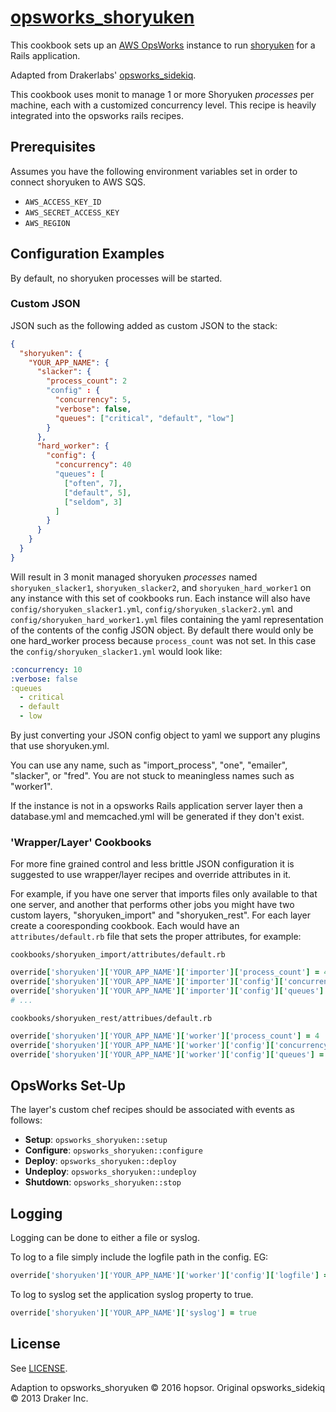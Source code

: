 [opsworks_shoryuken](https://github.com/hopsor/opsworks_shoryuken)
====================

This cookbook sets up an [AWS OpsWorks](http://aws.amazon.com/opsworks/) instance to run [shoryuken](https://github.com/phstc/shoryuken) for a Rails application.

Adapted from Drakerlabs' [opsworks_sidekiq](https://github.com/drakerlabs/opsworks_sidekiq).

This cookbook uses monit to manage 1 or more Shoryuken *processes* per machine, each with a customized concurrency level. This recipe is heavily integrated into the opsworks rails recipes.

Prerequisites
-------------

Assumes you have the following environment variables set in order to connect shoryuken to AWS SQS.

- `AWS_ACCESS_KEY_ID`
- `AWS_SECRET_ACCESS_KEY`
- `AWS_REGION`

Configuration Examples
----------------------

By default, no shoryuken processes will be started.

### Custom JSON

JSON such as the following added as custom JSON to the stack:

```json
{
  "shoryuken": {
    "YOUR_APP_NAME": {
      "slacker": {
        "process_count": 2
        "config" : {
          "concurrency": 5,
          "verbose": false,
          "queues": ["critical", "default", "low"]
        }
      },
      "hard_worker": {
        "config": {
          "concurrency": 40
          "queues": [
            ["often", 7],
            ["default", 5],
            ["seldom", 3]
          ]
        }
      }
    }
  }
}
```

Will result in 3 monit managed shoryuken *processes* named `shoryuken_slacker1`, `shoryuken_slacker2`, and `shoryuken_hard_worker1` on any instance with this set of cookbooks run. Each instance will also have `config/shoryuken_slacker1.yml`, `config/shoryuken_slacker2.yml` and `config/shoryuken_hard_worker1.yml` files containing the yaml representation of the contents of the config JSON object. By default there would only be one hard_worker process because `process_count` was not set. In this case the `config/shoryuken_slacker1.yml` would look like:

```yaml
:concurrency: 10
:verbose: false
:queues
  - critical
  - default
  - low
```

By just converting your JSON config object to yaml we support any plugins that use shoryuken.yml.

You can use any name, such as "import_process", "one", "emailer", "slacker", or "fred". You are not stuck to meaningless names such as "worker1".

If the instance is not in a opsworks Rails application server layer then a database.yml and memcached.yml will be generated if they don't exist.

### 'Wrapper/Layer' Cookbooks

For more fine grained control and less brittle JSON configuration it is suggested to use wrapper/layer recipes and override attributes in it.

For example, if you have one server that imports files only available to that one server, and another that performs other jobs you might have two custom layers, "shoryuken_import" and "shoryuken_rest". For each layer create a cooresponding cookbook. Each would have an `attributes/default.rb` file that sets the proper attributes, for example:

`cookbooks/shoryuken_import/attributes/default.rb`

```ruby
override['shoryuken']['YOUR_APP_NAME']['importer']['process_count'] = 4
override['shoryuken']['YOUR_APP_NAME']['importer']['config']['concurrency'] = 20
override['shoryuken']['YOUR_APP_NAME']['importer']['config']['queues'] = ['import_csv', 'import_xml', 'import_json']
# ...

```

`cookbooks/shoryuken_rest/attribues/default.rb`

```ruby
override['shoryuken']['YOUR_APP_NAME']['worker']['process_count'] = 4
override['shoryuken']['YOUR_APP_NAME']['worker']['config']['concurrency'] = 40
override['shoryuken']['YOUR_APP_NAME']['worker']['config']['queues'] = ['cricital', 'default', 'low']
```


OpsWorks Set-Up
---------------

The layer's custom chef recipes should be associated with events as follows:

* **Setup**: `opsworks_shoryuken::setup`
* **Configure**: `opsworks_shoryuken::configure`
* **Deploy**: `opsworks_shoryuken::deploy`
* **Undeploy**: `opsworks_shoryuken::undeploy`
* **Shutdown**: `opsworks_shoryuken::stop`


Logging
-------

Logging can be done to either a file or syslog.

To log to a file simply include the logfile path in the config. EG:

```ruby
override['shoryuken']['YOUR_APP_NAME']['worker']['config']['logfile'] = '/var/log/shoryuken_worker'
```

To log to syslog set the application syslog property to true.

```ruby
override['shoryuken']['YOUR_APP_NAME']['syslog'] = true
```

License
-------

See [LICENSE](LICENSE).

Adaption to opsworks_shoryuken  &copy; 2016 hopsor.
Original opsworks_sidekiq &copy; 2013 Draker Inc.
